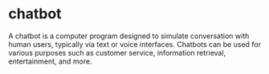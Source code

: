 # chatbot
A chatbot is a computer program designed to simulate conversation with human users, typically via text or voice interfaces. Chatbots can be used for various purposes such as customer service, information retrieval, entertainment, and more. 
